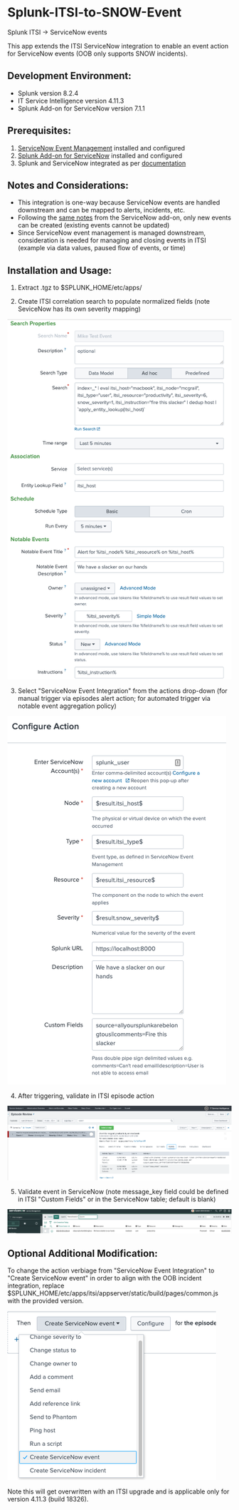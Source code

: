 # Splunk-ITSI-to-SNOW-Event
Splunk ITSI -> ServiceNow events

This app extends the ITSI ServiceNow integration to enable an event action for ServiceNow events (OOB only supports SNOW incidents).  

## Development Environment:
- Splunk version 8.2.4
- IT Service Intelligence version 4.11.3
- Splunk Add-on for ServiceNow version 7.1.1

## Prerequisites:
1. [ServiceNow Event Management](https://docs.servicenow.com/bundle/paris-it-operations-management/page/product/event-management/task/t_EMActivatePlugin.html) installed and configured
2. [Splunk Add-on for ServiceNow](https://splunkbase.splunk.com/app/1928/) installed and configured
3. Splunk and ServiceNow integrated as per [documentation](https://docs.splunk.com/Documentation/AddOns/released/ServiceNow/ConfigureServiceNowtointegratewithSplunkEnterprise)

## Notes and Considerations:
- This integration is one-way because ServiceNow events are handled downstream and can be mapped to alerts, incidents, etc.
- Following the [same notes](https://docs.splunk.com/Documentation/AddOns/released/ServiceNow/Commandsandscripts#Supported_arguments_for_events) from the ServiceNow add-on, only new events can be created (existing events cannot be updated)
- Since ServiceNow event management is managed downstream, consideration is needed for managing and closing events in ITSI (example via data values, paused flow of events, or time)

## Installation and Usage:
1. Extract .tgz to $SPLUNK_HOME/etc/apps/

2. Create ITSI correlation search to populate normalized fields (note SeviceNow has its own severity mapping)

<img src="media/itsi_correlation_search.png"/>

3. Select "ServiceNow Event Integration" from the actions drop-down (for manual trigger via episodes alert action; for automated trigger via notable event aggregation policy)

<img src="media/itsi_action.png"/>

4. After triggering, validate in ITSI episode action

<img src="media/itsi_event.png"/>

5. Validate event in ServiceNow (note message_key field could be defined in ITSI "Custom Fields" or in the ServiceNow table; default is blank)

<img src="media/snow_event.png"/>

## Optional Additional Modification:
To change the action verbiage from "ServiceNow Event Integration" to "Create ServiceNow event" in order to align with the OOB incident integration, replace $SPLUNK_HOME/etc/apps/itsi/appserver/static/build/pages/common.js with the provided version.

<img src="media/itsi_verbiage.png"/>

Note this will get overwritten with an ITSI upgrade and is applicable only for version 4.11.3 (build 18326).